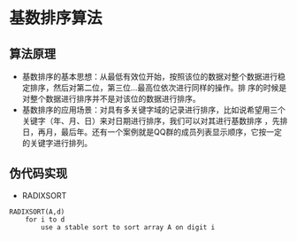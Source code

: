 # 基数排序算法
## 算法原理
* 基数排序的基本思想：从最低有效位开始，按照该位的数据对整个数据进行稳定排序，然后对第二位，第三位...最高位依次进行同样的操作。排
序的时候是对整个数据进行排序并不是对该位的数据进行排序。 
* 基数排序的应用场景：对具有多关键字域的记录进行排序，比如说希望用三个关键字（年、月、日）来对日期进行排序，我们可以对其进行基数排序
，先排日，再月，最后年。还有一个案例就是QQ群的成员列表显示顺序，它按一定的关键字进行排列。

## 伪代码实现
* RADIXSORT
```
RADIXSORT(A,d)
	for i to d
		use a stable sort to sort array A on digit i
```